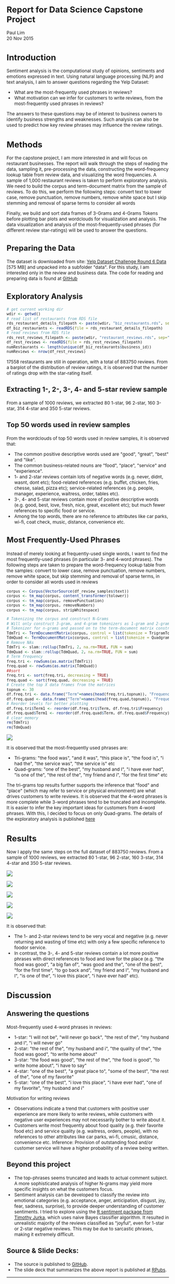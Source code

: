 # Report for Data Science Capstone Project
Paul Lim  
20 Nov 2015  

<style type="text/css">

/* http://rmarkdown.rstudio.com/html_document_format.html */
/* https://www.rstudio.com/wp-content/uploads/2015/03/rmarkdown-reference.pdf */
/* http://stackoverflow.com/questions/30446905/rmarkdown-font-size-and-header */


body, td {
   font-size: 12px;
}
code.r{
  font-size: 10px;
}
pre {
  font-size: 8px
}

h1 {
  font-size: 22px;
}

h2 {
  font-size: 20px;
}

h3 {
  font-size: 18px;
}

h4 {
  font-size: 16px;
}

h5 {
  font-size: 14px;
}

h6 {
  font-size: 12px;
}

</style>




# Introduction
Sentiment analysis is the computational study of opinions, sentiments and emotions expressed in text. Using  natural language processing (NLP) and text analysis, I aim to answer questions regarding the Yelp Dataset:

* What are the most-frequently used phrases in reviews? 
* What motivation can we infer for customers to write reviews, from the most-frequently used phrases in reviews?

The answers to these questions may be of interest to business owners to identify business strengths and weaknesses. Such analysis can also be used to predict how key review phrases may influence the review ratings. 

# Methods 
For the capstone project, I am more interested in and will focus on restaurant businesses. The report will walk through the steps of reading the data, sampling it, pre-processing the data, constructing the word-frequency lookup table from review data, and visualizing the word frequencies. A sample of 1,000 restaurant reviews is taken to perform exploratory analysis. We need to build the corpus and term-document matrix from the sample of reviews. To do this, we perform the following steps: convert text to lower case, remove punctuation, remove numbers, remove white space but I skip stemming and removal of sparse terms to consider all words

Finally, we build and sort data frames of 3-Grams and 4-Grams Tokens before plotting bar plots and wordclouds for visualization and analysis. The data visualization and analysis of the most-frequently-used phrases (for different review star-ratings) will be used to answer the questions.

## Preparing the Data
The dataset is downloaded from site: [Yelp Dataset Challenge Round 6 Data](https://d396qusza40orc.cloudfront.net/dsscapstone/dataset/yelp_dataset_challenge_academic_dataset.zip) [575 MB] and unpacked into a subfolder "data". For this study, I am interested only in the review and business data. The code for reading and preparing data is found at [GitHub](https://github.com/limminchim/dsscapstone-005)

## Exploratory Analysis

```r
# get current working dir
wdir <- getwd()
# read list of restaurants from RDS file
rds_restaurant_details_filepath <- paste(wdir, "biz_restaurants.rds", sep="/mydata/")
df_biz_restaurants <- readRDS(file = rds_restaurant_details_filepath)
# read reviews from RDS file
rds_rest_reviews_filepath <- paste(wdir, "restaurant_reviews.rds", sep="/mydata/")
df_rest_reviews <- readRDS(file = rds_rest_reviews_filepath)
numRestaurants <- length(unique(df_biz_restaurants$business_id))
numReviews <- nrow(df_rest_reviews)
```
17558 restaurants are still in operation, with a total of 883750 reviews. From a barplot of the distribution of review ratings, it is observed that the number of ratings drop with the star-rating itself. 


### Extracting 1-, 2-, 3-, 4- and 5-star review sample

From a sample of 1000 reviews, we extracted 80 1-star, 96 2-star, 160 3-star, 314 4-star and 350 5-star reviews.

### Top 50 words used in review samples
From the wordclouds of top 50 words used in review samples, it is observed that:

* The common positive descriptive words used are "good", "great", "best" and "like".
* The common business-related nouns are "food", "place", "service" and "experience".
* 1- and 2-star reviews contain lots of negative words (e.g. never, didnt, wasnt, dont etc); food-related references (e.g. buffet, chicken, fries, chesse, salad, pizza etc); service-related references (e.g. people, manager, experience, waitress, order, tables etc). 
* 3-, 4- and 5-star reviews contain more of postive descriptive words (e.g. good, best, love, fresh, nice, great, excellent etc); but much fewer references to specific food or service.
* Among the top words, there are no reference to attributes like car parks, wi-fi, coat check, music, distance, convenience etc.

## Most Frequently-Used Phrases
Instead of merely looking at frequently-used single words, I want to find the most frequently-used phrases (in particular 3- and 4-word phrases). The following steps are taken to prepare the word-frequency lookup table from the samples: convert to lower case, remove punctuation, remove numbers, remove white space, but skip stemming and removal of sparse terms, in order to consider all words used in reviews


```r
corpus <- Corpus(VectorSource(df_review_samples$text))
corpus <- tm_map(corpus, content_transformer(tolower)) 
corpus <- tm_map(corpus, removePunctuation) 
corpus <- tm_map(corpus, removeNumbers) 
corpus <- tm_map(corpus, stripWhitespace)

# Tokenizing the corpus and construct N-Grams
# Will only construct 3-gram, and 4-gram tokenizers as 1-gram and 2-gram does not seem to show much insight into the question of interest
# Tokenizer for n-grams and passed on to the term-document matrix constructor
TdmTri <- TermDocumentMatrix(corpus, control = list(tokenize = TrigramTokenizer))
TdmQuad <- TermDocumentMatrix(corpus, control = list(tokenize = QuadgramTokenizer))
# Remove NAs
TdmTri <- slam::rollup(TdmTri, 2, na.rm=TRUE, FUN = sum)
TdmQuad <- slam::rollup(TdmQuad, 2, na.rm=TRUE, FUN = sum)
# Term frequency
freq.tri <- rowSums(as.matrix(TdmTri))
freq.quad <- rowSums(as.matrix(TdmQuad))
##sort
freq.tri <- sort(freq.tri, decreasing = TRUE)
freq.quad <- sort(freq.quad, decreasing = TRUE)
# Create the top X data frames from the matrices
topnum <- 30
df.freq.tri <- data.frame("Term"=names(head(freq.tri,topnum)), "Frequency"=head(freq.tri,topnum))
df.freq.quad <- data.frame("Term"=names(head(freq.quad,topnum)), "Frequency"=head(freq.quad,topnum))
# Reorder levels for better plotting
df.freq.tri$Term1 <- reorder(df.freq.tri$Term, df.freq.tri$Frequency)
df.freq.quad$Term1 <- reorder(df.freq.quad$Term, df.freq.quad$Frequency)
# clear memory
rm(TdmTri)
rm(TdmQuad)
```
![](dsscapstone-005_files/figure-html/unnamed-chunk-5-1.png) 

It is observed that the most-frequently used phrases are:

* Tri-grams:  "the food was", "and it was", "this place is", "the food is", "i had the", "the service was", "the service is" etc
* Quad-grams: "one of the best", "my husband and I", "i have ever had", "is one of the", "the rest of the", "my friend and i", "for the first time" etc

The tri-grams top results further supports the inference that "food" and "place" (which may refer to service or physical environment) are what drives customers to write reviews. It is observed that the 4-word phrases is more complete while 3-word phrases tend to be truncated and incomplete. It is easier to infer the key important ideas for customers from 4-word phrases. With this, I decided to focus on only Quad-grams. The details of the exploratory analysis is published [here](http://rpubs.com/limminchim/dsscapstone-005-annex)

# Results 

Now I apply the same steps on the full dataset of 883750 reviews. From a sample of 1000 reviews, we extracted 80 1-star, 96 2-star, 160 3-star, 314 4-star and 350 5-star reviews.


![](dsscapstone-005_files/figure-html/unnamed-chunk-8-1.png) 


![](dsscapstone-005_files/figure-html/unnamed-chunk-10-1.png) 


![](dsscapstone-005_files/figure-html/unnamed-chunk-12-1.png) 


![](dsscapstone-005_files/figure-html/unnamed-chunk-14-1.png) 


![](dsscapstone-005_files/figure-html/unnamed-chunk-16-1.png) 

It is observed that:

* The 1- and 2-star reviews tend to be very vocal and negative (e.g. never returning and wasting of time etc) with only a few specific reference to foodor service.
* In contrast, the 3-, 4- and 5-star reviews contain a lot more positive phrases with direct references to food and love for the place (e.g. "the food was good", "a big fan of", "was good and the", "one of the best", "for the first time", "to go back and", "my friend and I", "my husband and I", "is one of the", "i love this place", "i have ever had" etc). 

# Discussion 
### Answering the questions
Most-frequently used 4-word phrases in reviews:

* 1-star: "I will not be", "will never go back", "the rest of the", "my husband and I", "i will never go"
* 2-star: "the rest of the", "my husband and i", "the quality of the", "the food was good", "to write home about"
* 3-star: "the food was good", "the rest of the", "the food is good", "to write home about", "i have to say"
* 4-star: "one of the best", "a great place to", "some of the best", "the rest of the", "one of my favorite"
* 5-star: "one of the best", "i love this place", "i have ever had", "one of my favorite", "my husband and i"

Motivation for writing reviews

* Observations indicate a trend that customers with positive user experience are more likely to write reviews, while customers with negative user experiences may not necessarily bother to write about it.
* Customers write most frequently about food quality (e.g. their favorite food etc) and service quality (e.g. waitress, orders, people), with no references to other attributes like car parks, wi-fi, cmusic, distance, convenience etc. Inference: Provision of outstanding food and/or customer service will have a higher probability of a review being written.

### Beyond this project
* The top-phrases seems truncated and leads to actual comment subject. A more sophisticated analysis of higher N-grams may yield more specific insights on what the customers focus.
* Sentiment analysis can be developed to classify the review into emotional categories (e.g. acceptance, anger, anticipation, disgust, joy, fear, sadness, surprise), to provide deeper understanding of customer sentiments. I tried to explore using the [R sentiment package from Timothy Jurka](https://sites.google.com/site/miningtwitter/questions/sentiment/sentiment), which uses naive Bayes classifier algorithm. It resulted in unrealistic majority of the reviews classified as "joyful", even for 1-star or 2-star negative reviews. This may be due to sarcastic phrases, making it extremely difficult.

### Source & Slide Decks:
* The source is published to [GitHub](https://github.com/limminchim/dsscapstone-005).
* The slide deck that summarizes the above report is published at [RPubs](http://rpubs.com/limminchim/dsscapstone-005-Rpres).

***
